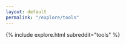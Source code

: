 ```yaml
---
layout: default
permalink: "/explore/tools"
---
```


<link rel="stylesheet" type="text/css" href="/static/css/explore.css">
{% include explore.html subreddit="tools" %}
